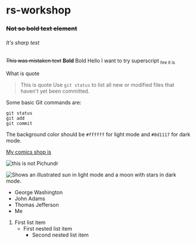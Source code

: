 # rs-workshop
### ~~Not so bold text element~~
###### It's sharp test

~~This was mistaken text~~
**Bold**
Bold
Hello I want to try superscript <sub> hre it is </sub>

What is quote
>This is quote
Use `git status` to list all new or modified files that haven't yet been committed.


Some basic Git commands are:
```
git status
git add
git commit
```

The background color should be `#ffffff` for light mode and `#0d1117` for dark mode.

[My comics shop is](vk.com/comics_porosen)

![this is not Pichundr](https://i.pinimg.com/736x/ba/92/7f/ba927ff34cd961ce2c184d47e8ead9f6.jpg)

<picture>
  <source media="(prefers-color-scheme: dark)" srcset="https://user-images.githubusercontent.com/25423296/163456776-7f95b81a-f1ed-45f7-b7ab-8fa810d529fa.png">
  <source media="(prefers-color-scheme: light)" srcset="https://user-images.githubusercontent.com/25423296/163456779-a8556205-d0a5-45e2-ac17-42d089e3c3f8.png">
  <img alt="Shows an illustrated sun in light mode and a moon with stars in dark mode." src="https://user-images.githubusercontent.com/25423296/163456779-a8556205-d0a5-45e2-ac17-42d089e3c3f8.png">
</picture>

* George Washington
* John Adams
* Thomas Jefferson
* Me

1. First list item
   - First nested list item
     - Second nested list item
